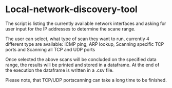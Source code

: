 # Local-network-discovery-tool
The script is listing the currently available network interfaces and asking for user input for the IP addresses to determine the scane range. 

The user can select, what type of scan they want to run, currently 4 different type are available:
  ICMP ping,
  ARP lookup,
  Scanning specific TCP ports and 
  Scanning all TCP and UDP ports

Once selected the above scans will be concluded on the specified data range, the results will be printed and stored in a dataframe. 
At the end of the execution the dataframe is written in a .csv file. 

Please note, that TCP/UDP portscanning can take a long time to be finished. 
